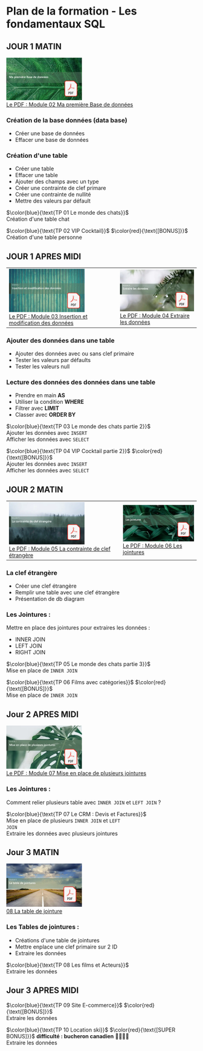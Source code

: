 # Plan de la formation - Les fondamentaux SQL

## JOUR 1 MATIN
<a href="./00 Les fichiers PDF - Supports de cours/02 Ma première Base de données.pdf">
  <img src="./img/mod/m2.webp" width="200">
</a>  
<br>
<a href="./00 Les fichiers PDF - Supports de cours/02 Ma première Base de données.pdf">
Le PDF : Module 02 Ma première Base de données
</a>  
<br>
  
### Création de la base données (data base)
- Créer une base de données  
- Effacer une base de données  
### Création d'une table
- Créer une table  
- Effacer une table  
- Ajouter des champs avec un type  
- Créer une contrainte de clef primare  
- Créer une contrainte de nullité  
- Mettre des valeurs par défault  

$\color{blue}{\text{TP 01 Le monde des chats}}$  
Création d'une table chat 
  
$\color{blue}{\text{TP 02 VIP Cocktail}}$  $\color{red}{\text{[BONUS]}}$   
Création d'une table personne
  


## JOUR 1 APRES MIDI
<table>
<tr>
<td>
<a href="./00 Les fichiers PDF - Supports de cours/03 Insertion et modification des données.pdf">
  <img src="./img/mod/m3.webp" width="200">
</a>  
<br>
<a href="./00 Les fichiers PDF - Supports de cours/03 Insertion et modification des données.pdf">
Le PDF : Module 03 Insertion et modification des données
</a>  
</td>
<td>
<a href="./00 Les fichiers PDF - Supports de cours/04 Extraire les données.pdf">
  <img src="./img/mod/m4.webp" width="200">
</a>  
<br>
<a href="./00 Les fichiers PDF - Supports de cours/04 Extraire les données.pdf">
Le PDF : Module 04 Extraire les données
</a>  
</td>

</tr>
</table>

### Ajouter des données dans une table
- Ajouter des données avec ou sans clef primaire  
- Tester les valeurs par défaults  
- Tester les valeurs null  

### Lecture des données des données dans une table
- Prendre en main **AS**
- Utiliser la condition **WHERE**
- Filtrer avec **LIMIT**
- Classer avec **ORDER BY**

$\color{blue}{\text{TP 03 Le monde des chats partie 2}}$  
Ajouter les données avec <code>INSERT</code>  
Afficher les données avec <code>SELECT</code>  
  
$\color{blue}{\text{TP 04 VIP Cocktail partie 2}}$  $\color{red}{\text{[BONUS]}}$   
Ajouter les données avec <code>INSERT</code>  
Afficher les données avec <code>SELECT</code>  

## JOUR 2 MATIN
<table>
<tr>
<td>
<a href="./00 Les fichiers PDF - Supports de cours/05 La contrainte de clef étrangère.pdf">
  <img src="./img/mod/m5.webp" width="200">
</a>  
<br>
<a href="./00 Les fichiers PDF - Supports de cours/05 La contrainte de clef étrangère.pdf">
Le PDF : Module 05 La contrainte de clef étrangère
</a>
</td>
<td>
<a href="./00 Les fichiers PDF - Supports de cours/06 Les jointures.pdf">
  <img src="./img/mod/m6.webp" width="200">
</a>  
<br>
<a href="./00 Les fichiers PDF - Supports de cours/06 Les jointures.pdf">
Le PDF : Module 06 Les jointures
</a>
</td>
</tr>
</table>

### La clef étrangère
- Créer une clef étrangère  
- Remplir une table avec une clef étrangère  
- Présentation de db diagram    

### Les Jointures :
Mettre en place des jointures pour extraires les données :
- INNER JOIN  
- LEFT JOIN  
- RIGHT JOIN  


$\color{blue}{\text{TP 05 Le monde des chats partie 3}}$  
Mise en place de <code>INNER JOIN</code>  
  
$\color{blue}{\text{TP 06 Films avec catégories}}$  $\color{red}{\text{[BONUS]}}$   
Mise en place de <code>INNER JOIN</code>  


## Jour 2 APRES MIDI
<a href="./00 Les fichiers PDF - Supports de cours/07 Mise en place de plusieurs jointures.pdf">
  <img src="./img/mod/m7.webp" width="200">
</a>  
<br>
<a href="./00 Les fichiers PDF - Supports de cours/07 Mise en place de plusieurs jointures.pdf">
Le PDF : Module 07 Mise en place de plusieurs jointures
</a>  
<br>
  
### Les Jointures :
Comment relier plusieurs table avec <code>INNER JOIN</code> et <code>LEFT JOIN</code> ?

$\color{blue}{\text{TP 07 Le CRM : Devis et Factures}}$  
Mise en place de plusieurs <code>INNER JOIN</code> et <code>LEFT JOIN</code>   
Extraire les données avec plusieurs jointures  
  


## Jour 3 MATIN
<a href="./00 Les fichiers PDF - Supports de cours/08 La table de jointures.pdf">
  <img src="./img/mod/m8.webp" width="200">
</a>  
<br>
<a href="./00 Les fichiers PDF - Supports de cours/08 La table de jointures.pdf">
08 La table de jointure
</a>

### Les Tables de jointures :
- Créations d'une table de jointures
- Mettre enplace une clef primaire sur 2 ID
- Extraire les données  

$\color{blue}{\text{TP 08 Les films et Acteurs}}$  
Extraire les données  

## Jour 3 APRES MIDI
$\color{blue}{\text{TP 09 Site E-commerce}}$  $\color{red}{\text{[BONUS]}}$   
Extraire les données  

$\color{blue}{\text{TP 10 Location ski}}$  $\color{red}{\text{[SUPER BONUS]}}$   __difficulté : bucheron canadien__ :cactus::cactus::cactus::cactus:  
Extraire les données 

